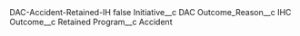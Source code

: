 <?xml version="1.0" encoding="UTF-8"?>
<CustomMetadata xmlns="http://soap.sforce.com/2006/04/metadata" xmlns:xsi="http://www.w3.org/2001/XMLSchema-instance" xmlns:xsd="http://www.w3.org/2001/XMLSchema">
    <label>DAC-Accident-Retained-IH</label>
    <protected>false</protected>
    <values>
        <field>Initiative__c</field>
        <value xsi:type="xsd:string">DAC</value>
    </values>
    <values>
        <field>Outcome_Reason__c</field>
        <value xsi:type="xsd:string">IHC</value>
    </values>
    <values>
        <field>Outcome__c</field>
        <value xsi:type="xsd:string">Retained</value>
    </values>
    <values>
        <field>Program__c</field>
        <value xsi:type="xsd:string">Accident</value>
    </values>
</CustomMetadata>

